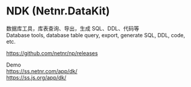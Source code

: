 # NDK (Netnr.DataKit)
数据库工具，库表查询、导出，生成 SQL、DDL、代码等  
Database tools, database table query, export, generate SQL, DDL, code, etc.

https://github.com/netnr/np/releases  

Demo  
https://ss.netnr.com/app/dk/  
https://ss.js.org/app/dk/
